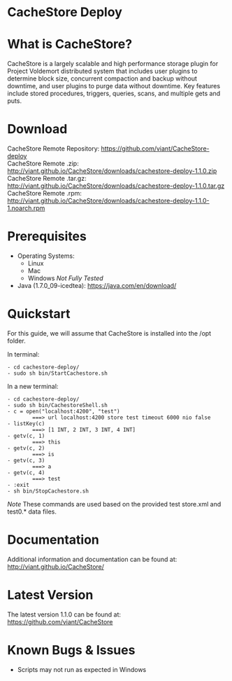 CacheStore Deploy
=


What is CacheStore?
==

CacheStore is a largely scalable and high performance storage 
plugin for Project Voldemort distributed system that includes 
user plugins to determine block size, concurrent compaction 
and backup without downtime, and user plugins to purge data 
without downtime. Key features include stored procedures, 
triggers, queries, scans, and multiple gets and puts.

Download
==
CacheStore Remote Repository: https://github.com/viant/CacheStore-deploy  
CacheStore Remote .zip: http://viant.github.io/CacheStore/downloads/cachestore-deploy-1.1.0.zip  
CacheStore Remote .tar.gz: http://viant.github.io/CacheStore/downloads/cachestore-deploy-1.1.0.tar.gz  
CacheStore Remote .rpm: http://viant.github.io/CacheStore/downloads/cachestore-deploy-1.1.0-1.noarch.rpm  

Prerequisites
==

- Operating Systems:  
    - Linux
    - Mac
    - Windows *Not Fully Tested*
- Java (1.7.0_09-icedtea): https://java.com/en/download/

Quickstart
==

For this guide, we will assume that CacheStore is installed into the /opt folder.

In terminal:

	- cd cachestore-deploy/
	- sudo sh bin/StartCachestore.sh

In a new terminal:

	- cd cachestore-deploy/
	- sudo sh bin/CachestoreShell.sh
	- c = open("localhost:4200", "test")
			===> url localhost:4200 store test timeout 6000 nio false
	- listKey(c)
			===> [1 INT, 2 INT, 3 INT, 4 INT]
	- getv(c, 1)
			===> this
	- getv(c, 2)
			===> is
	- getv(c, 3)
			===> a
	- getv(c, 4)
			===> test
	- :exit
	- sh bin/StopCachestore.sh

*Note* These commands are used based on the provided test store.xml and test0.* data files.

Documentation
==

Additional information and documentation can be 
found at: http://viant.github.io/CacheStore/
 

Latest Version
==

The latest version 1.1.0 can be found
at: https://github.com/viant/CacheStore


Known Bugs & Issues
==

- Scripts may not run as expected in Windows